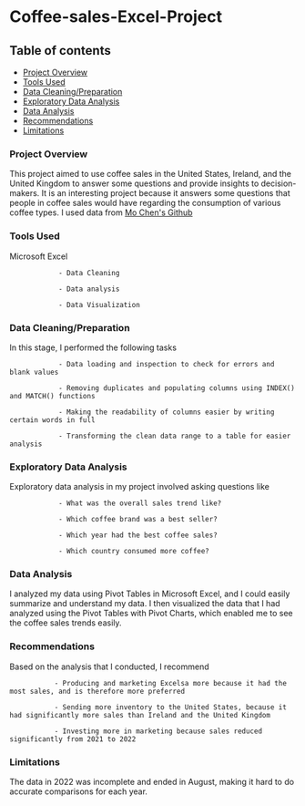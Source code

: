 # Coffee-sales-Excel-Project
## Table of contents
- [Project Overview](Project-Overview)
- [Tools Used](Tools-Used)
- [Data Cleaning/Preparation](Tools-Used)
- [Exploratory Data Analysis](Exploratory-Data-Analysis)
- [Data Analysis](Tools-Used)
- [Recommendations](Recommendations)
- [Limitations](Limitations)
### Project Overview
This project aimed to use coffee sales in the United States, Ireland, and the United Kingdom to answer some questions and provide insights to decision-makers. It is an interesting project because it answers some questions that people in coffee sales would have regarding the consumption of various coffee types.
I used data from [Mo Chen's Github](https://github.com/mochen862/excel-project-coffee-sales)
### Tools Used 
Microsoft Excel 

                - Data Cleaning 

                - Data analysis
                
                - Data Visualization 
### Data Cleaning/Preparation 
In this stage, I performed the following tasks 

                - Data loading and inspection to check for errors and blank values 
                
                - Removing duplicates and populating columns using INDEX() and MATCH() functions 
                
                - Making the readability of columns easier by writing certain words in full
                
                - Transforming the clean data range to a table for easier analysis 
### Exploratory Data Analysis 
Exploratory data analysis in my project involved asking questions like 

                - What was the overall sales trend like?
                
                - Which coffee brand was a best seller?
                
                - Which year had the best coffee sales?
                
                - Which country consumed more coffee?
### Data Analysis 
I analyzed my data using Pivot Tables in Microsoft Excel, and I could easily summarize and understand my data. 
I then visualized the data that I had analyzed using the Pivot Tables with Pivot Charts, which enabled me to see the coffee sales trends easily.
### Recommendations 
Based on the analysis that I conducted, I recommend 

               - Producing and marketing Excelsa more because it had the most sales, and is therefore more preferred

               - Sending more inventory to the United States, because it had significantly more sales than Ireland and the United Kingdom

               - Investing more in marketing because sales reduced significantly from 2021 to 2022

### Limitations
The data in 2022 was incomplete and ended in August, making it hard to do accurate comparisons for each year.

              
